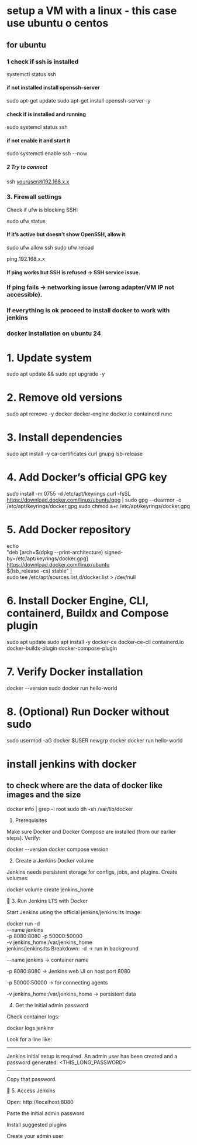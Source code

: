 # setup a VM with a linux - this case use ubuntu o centos
## for ubuntu
### 1 check if ssh is installed
systemctl status ssh
#### if not installed install openssh-server
sudo apt-get update
sudo apt-get install openssh-server -y

#### check if is installed and running 
sudo systemcl status ssh
#### if not enable it and start it
sudo systemctl enable ssh --now

##### 2 Try to connect
ssh youruser@192.168.x.x

### 3. Firewall settings

Check if ufw is blocking SSH:

sudo ufw status

#### If it’s active but doesn’t show OpenSSH, allow it:

sudo ufw allow ssh
sudo ufw reload

ping 192.168.x.x
#### If ping works but SSH is refused → SSH service issue.
### If ping fails → networking issue (wrong adapter/VM IP not accessible).

### If everything is ok proceed to install docker to work with jenkins

### docker installation on ubuntu 24
# 1. Update system
sudo apt update && sudo apt upgrade -y

# 2. Remove old versions
sudo apt remove -y docker docker-engine docker.io containerd runc

# 3. Install dependencies
sudo apt install -y ca-certificates curl gnupg lsb-release

# 4. Add Docker’s official GPG key
sudo install -m 0755 -d /etc/apt/keyrings
curl -fsSL https://download.docker.com/linux/ubuntu/gpg | sudo gpg --dearmor -o /etc/apt/keyrings/docker.gpg
sudo chmod a+r /etc/apt/keyrings/docker.gpg

# 5. Add Docker repository
echo \
  "deb [arch=$(dpkg --print-architecture) signed-by=/etc/apt/keyrings/docker.gpg] https://download.docker.com/linux/ubuntu \
  $(lsb_release -cs) stable" | \
  sudo tee /etc/apt/sources.list.d/docker.list > /dev/null

# 6. Install Docker Engine, CLI, containerd, Buildx and Compose plugin
sudo apt update
sudo apt install -y docker-ce docker-ce-cli containerd.io docker-buildx-plugin docker-compose-plugin

# 7. Verify Docker installation
docker --version
sudo docker run hello-world

# 8. (Optional) Run Docker without sudo
sudo usermod -aG docker $USER
newgrp docker
docker run hello-world

# install jenkins with docker
## to check where are the data of docker like images and the size
docker info | grep -i root
sudo dh -sh /var/lib/docker


1. Prerequisites

Make sure Docker and Docker Compose are installed (from our earlier steps). Verify:

docker --version
docker compose version

2. Create a Jenkins Docker volume

Jenkins needs persistent storage for configs, jobs, and plugins. Create volumes:

docker volume create jenkins_home

🔹 3. Run Jenkins LTS with Docker

Start Jenkins using the official jenkins/jenkins:lts image:

docker run -d \
  --name jenkins \
  -p 8080:8080 -p 50000:50000 \
  -v jenkins_home:/var/jenkins_home \
  jenkins/jenkins:lts
Breakdown:
-d → run in background

--name jenkins → container name

-p 8080:8080 → Jenkins web UI on host port 8080

-p 50000:50000 → for connecting agents

-v jenkins_home:/var/jenkins_home → persistent data

4. Get the initial admin password

Check container logs:

docker logs jenkins


Look for a line like:

*************************************************************
Jenkins initial setup is required. An admin user has been created and a password generated:
<THIS_LONG_PASSWORD>
*************************************************************


Copy that password.

🔹 5. Access Jenkins

Open: http://localhost:8080

Paste the initial admin password

Install suggested plugins

Create your admin user
